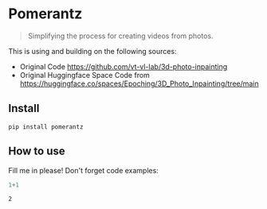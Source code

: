 # Pomerantz
> Simplifying the process for creating videos from photos.


This is using and building on the following sources:
- Original Code https://github.com/vt-vl-lab/3d-photo-inpainting
- Original Huggingface Space Code from https://huggingface.co/spaces/Epoching/3D_Photo_Inpainting/tree/main


## Install

`pip install pomerantz`

## How to use

Fill me in please! Don't forget code examples:

```python
1+1
```




    2


